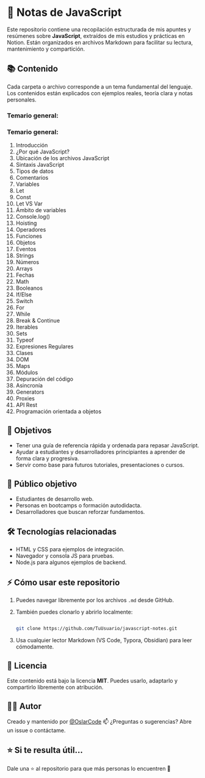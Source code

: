 # 📘 Notas de JavaScript

Este repositorio contiene una recopilación estructurada de mis apuntes y resúmenes sobre **JavaScript**, extraídos de mis estudios y prácticas en Notion. Están organizados en archivos Markdown para facilitar su lectura, mantenimiento y compartición.


## 📚 Contenido

Cada carpeta o archivo corresponde a un tema fundamental del lenguaje. Los contenidos están explicados con ejemplos reales, teoría clara y notas personales.

### Temario general:

### Temario general:

1. Introducción
2. ¿Por qué JavaScript?
3. Ubicación de los archivos JavaScript
4. Sintaxis JavaScript
5. Tipos de datos
6. Comentarios
7. Variables
8. Let
9. Const
10. Let VS Var
11. Ámbito de variables
12. Console.log()
13. Hoisting
14. Operadores
15. Funciones
16. Objetos
17. Eventos
18. Strings
19. Números
20. Arrays
21. Fechas
22. Math
23. Booleanos
24. If/Else
25. Switch
26. For
27. While
28. Break & Continue
29. Iterables
30. Sets
31. Typeof
32. Expresiones Regulares
33. Clases
34. DOM
35. Maps
36. Módulos
37. Depuración del código
38. Asincronía
39. Generators
40. Proxies
41. API Rest
42. Programación orientada a objetos

## 🎯 Objetivos

- Tener una guía de referencia rápida y ordenada para repasar JavaScript.
- Ayudar a estudiantes y desarrolladores principiantes a aprender de forma clara y progresiva.
- Servir como base para futuros tutoriales, presentaciones o cursos.


## 🧠 Público objetivo

- Estudiantes de desarrollo web.
- Personas en bootcamps o formación autodidacta.
- Desarrolladores que buscan reforzar fundamentos.


## 🛠️ Tecnologías relacionadas

- HTML y CSS para ejemplos de integración.
- Navegador y consola JS para pruebas.
- Node.js para algunos ejemplos de backend.


## ⚡ Cómo usar este repositorio

1. Puedes navegar libremente por los archivos `.md` desde GitHub.
2. También puedes clonarlo y abrirlo localmente:
   
   ```bash
   
   git clone https://github.com/TuUsuario/javascript-notes.git
   ```
4. Usa cualquier lector Markdown (VS Code, Typora, Obsidian) para leer cómodamente.


## 📌 Licencia

Este contenido está bajo la licencia **MIT**. Puedes usarlo, adaptarlo y compartirlo libremente con atribución.


## 🙋‍♂️ Autor

Creado y mantenido por [@OslarCode](https://github.com/OslarCode)
📫 ¿Preguntas o sugerencias? Abre un issue o contáctame.


## ⭐ Si te resulta útil...

Dale una ⭐ al repositorio para que más personas lo encuentren 🙌

